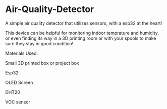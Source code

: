 # Air-Quality-Detector
A simple air quality detector that utilizes sensors, with a esp32 at the heart!

This device can be helpful for monitoring indoor temprature and humidity, or even finding its way in a 3D printing room or with your spools to make sure they stay in good condition!

Materials Used:

Small 3D printed box or project box

Esp32

OLED Screen

DHT20

VOC sensor
